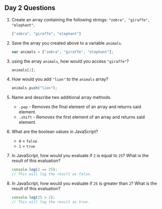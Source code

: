 ## Day 2 Questions

1. Create an array containing the following strings: `"zebra", "giraffe", "elephant"`.
   ```javascript
   ["zebra", "giraffe", "elephant"]
   ```

1. Save the array you created above to a variable `animals`.
   ```javascript
   var animals = ["zebra", "giraffe", "elephant"];
   ```

1. using the array `animals`, how would you access `"giraffe"`?
   ```javascript
   animals[1];
   ```

1. How would you add `"lion"` to the `animals` array?
   ```javascript
   animals.push("lion");
   ```

1. Name and describe two additional array methods.
   * `.pop` - Removes the final element of an array and returns said element.
   * `.shift` - Removes the first element of an array and returns said element.

1. What are the boolean values in JavaScript?
   * `0` = `false`
   * `1` = `true`

1. In JavaScript, how would you evaluate if `2` is equal to `25`? What is the result of this evaluation?
   ```javascript
   console.log(2 == 25);
   // This will log the result as false.
   ```
1. In JavaScript, how would you evaluate if `25` is greater than `2`? What is the result of this evaluation?
   ```javascript
   console.log(25 > 2);
   // This will log the result as true.
   ```

